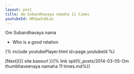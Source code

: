 ```yaml
---
layout: post
title: Om Subandhavaya namaha 11 times
youtubeId: NR3pwIaDLac
---
```

 
 
Om Subandhavaya nama 
 
 -  Who is a good relation 
 
  
 
  
 
 
 
 
 
 


{% include youtubePlayer.html id=page.youtubeId %}
 
[Next]({{ site.baseurl }}{% link  split1/_posts/2014-03-05-Om thumbhaveenaya namaha 11 times.md%})
 
